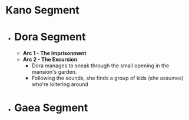 # Kano Segment
- # Dora Segment
	- **Arc 1 - The Imprisonment**
	- **Arc 2 - The Excursion**
		- Dora manages to sneak through the small opening in the mansion's garden.
		- Following the sounds, she finds a group of kids (she assumes) who're loitering around
- # Gaea Segment